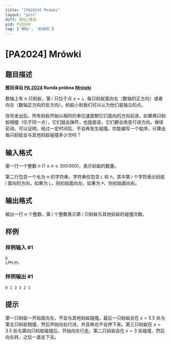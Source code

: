 ```yaml
---
title: "[PA2024] Mrówki"
layout: "post"
diff: 普及/提高-
pid: P10349
tag: ['模拟', '前缀和']
---
```

# [PA2024] Mrówki
## 题目描述

**题目译自 [PA 2024](https://sio2.mimuw.edu.pl/c/pa-2024-1/dashboard/) Runda próbna [Mrówki](https://sio2.mimuw.edu.pl/c/pa-2024-1/p/mro/)**

数轴上有 $n$ 只蚂蚁，第 $i$ 只位于点 $x=i$。每只蚂蚁面向右（数轴的正方向）或者向左（数轴正方向的反方向）。蚂蚁小到我们可以认为他们是独立的点。

信号发出后，所有蚂蚁开始以相同的单位速度朝它们面向的方向前进。如果两只蚂蚁相撞（位于同一点），它们就会弹开，也就是说，它们都会改变行进方向，继续前进。可以证明，经过一定时间后，不会再发生碰撞。你能编写一个程序，计算出每只蚂蚁会与其他蚂蚁碰撞多少次吗？
## 输入格式

第一行一个整数 $n\ (1\le n\le 300\,000)$，表示蚂蚁的数量。

第二行包含一个长为 $n$ 的字符串，字符串仅包含 `L` 和 `P`。其中第 $i$ 个字符表示蚂蚁 $i$ 面向的方向，如果为 `L`，则初始面向左，如果为 `P`，则初始面向右。
## 输出格式

输出一行 $n$ 个整数，第 $i$ 个整数表示第 $i$ 只蚂蚁与其他蚂蚁的碰撞次数。
## 样例

### 样例输入 #1
```
6
LPPLPL

```
### 样例输出 #1
```
0 1 3 3 2 1

```
## 提示

第一只蚂蚁一开始面向左，不会与其他蚂蚁碰撞。最后一只蚂蚁会在 $x=5.5$ 处与第五只蚂蚁相撞，然后开始向右行进，并且再也不会停下来。第三只蚂蚁在 $x=3.5$ 处与第四只蚂蚁碰撞后，开始向左行走。第二只蚂蚁会在 $x=3$ 处碰撞，然后向左转，之后一直走下去。
